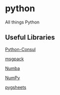 # python
All things Python

Useful Libraries
----------------
[Python-Consul](https://python-consul.readthedocs.io/en/latest/)

[msgpack](https://msgpack.org/)

[Numba](http://numba.pydata.org/)

[NumPy](http://numpy.org/)

[pygsheets](https://pygsheets.readthedocs.io/en/stable/)
